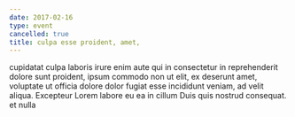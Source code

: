 ```yaml
---
date: 2017-02-16
type: event
cancelled: true
title: culpa esse proident, amet,
---
```

cupidatat culpa laboris irure enim aute qui in consectetur in reprehenderit dolore sunt proident, ipsum commodo non ut elit, ex deserunt amet, voluptate ut officia dolore dolor fugiat esse incididunt veniam, ad velit aliqua. Excepteur Lorem labore eu ea in cillum Duis quis nostrud consequat. et nulla